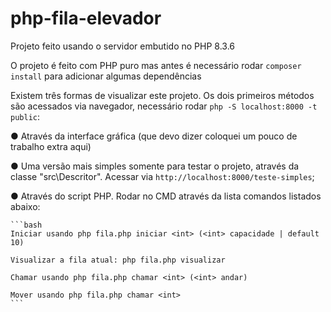 # php-fila-elevador

Projeto feito usando o servidor embutido no PHP 8.3.6

O projeto é feito com PHP puro mas antes é necessário rodar ``composer install`` para adicionar algumas dependências

Existem três formas de visualizar este projeto. Os dois primeiros métodos são acessados via navegador, necessário rodar ```php -S localhost:8000 -t public```:

● Através da interface gráfica (que devo dizer coloquei um pouco de trabalho extra aqui)

● Uma versão mais simples somente para testar o projeto, através da classe "src\Descritor". Acessar via ```http://localhost:8000/teste-simples```; 

● Através do script PHP. Rodar no CMD através da lista comandos listados abaixo:

    ```bash
    Iniciar usando php fila.php iniciar <int> (<int> capacidade | default 10)

    Visualizar a fila atual: php fila.php visualizar

    Chamar usando php fila.php chamar <int> (<int> andar)

    Mover usando php fila.php chamar <int>
    ```